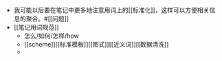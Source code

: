 - 我可能以后要在笔记中更多地注意用词上的[[标准化]]，这样可以方便相关信息的聚合。#[[问题]]
- [[笔记用词规范]]
    - 怎么/如何/怎样/how
    - [[scheme]][[标准模板]][[图式]][[近义词]][[数据清洗]]
    - 
